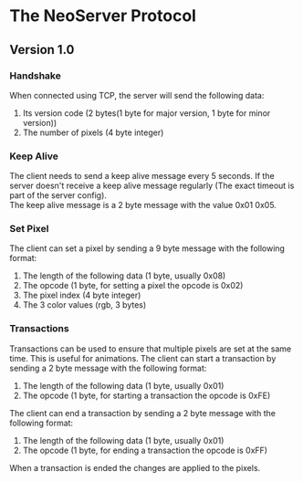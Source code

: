 ﻿# The NeoServer Protocol

## Version 1.0

### Handshake

When connected using TCP, the server will send the following data:

1. Its version code (2 bytes(1 byte for major version, 1 byte for minor version))
2. The number of pixels (4 byte integer)

### Keep Alive

The client needs to send a keep alive message every 5 seconds. If the server doesn't receive a keep alive message regularly (The exact timeout is part of the server config).<br>
The keep alive message is a 2 byte message with the value 0x01 0x05.

### Set Pixel

The client can set a pixel by sending a 9 byte message with the following format:

1. The length of the following data (1 byte, usually 0x08)
2. The opcode (1 byte, for setting a pixel the opcode is 0x02)
3. The pixel index (4 byte integer)
4. The 3 color values (rgb, 3 bytes)

### Transactions

Transactions can be used to ensure that multiple pixels are set at the same time. This is useful for animations. The client can start a transaction by sending a 2 byte message with the following format:

1. The length of the following data (1 byte, usually 0x01)
2. The opcode (1 byte, for starting a transaction the opcode is 0xFE)

The client can end a transaction by sending a 2 byte message with the following format:

1. The length of the following data (1 byte, usually 0x01)
2. The opcode (1 byte, for ending a transaction the opcode is 0xFF)

When a transaction is ended the changes are applied to the pixels.